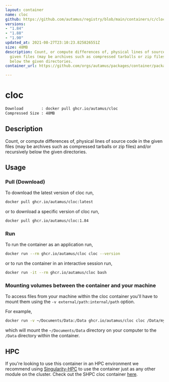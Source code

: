 ```yaml
---
layout: container
name: cloc
github: https://github.com/autamus/registry/blob/main/containers/c/cloc/spack.yaml
versions:
- "1.84"
- "1.88"
- "1.90"
updated_at: 2021-08-27T23:10:23.825826551Z
size: 48MB
description: Count, or compute differences of, physical lines of source code in the
  given files (may be archives such as compressed tarballs or zip files) and/or recursively
  below the given directories.
container_url: https://github.com/orgs/autamus/packages/container/package/cloc

---
```

# cloc
```bash 
Download        : docker pull ghcr.io/autamus/cloc
Compressed Size : 48MB
```

## Description
Count, or compute differences of, physical lines of source code in the given files (may be archives such as compressed tarballs or zip files) and/or recursively below the given directories.

## Usage
### Pull (Download)
To download the latest version of cloc run,

```bash
docker pull ghcr.io/autamus/cloc:latest
```

or to download a specific version of cloc run,

```bash
docker pull ghcr.io/autamus/cloc:1.84
```
### Run
To run the container as an application run,
```bash
docker run --rm ghcr.io/autamus/cloc cloc --version
```

or to run the container in an interactive session run,
```bash
docker run -it --rm ghcr.io/autamus/cloc bash
```

### Mounting volumes between the container and your machine
To access files from your machine within the cloc container you'll have to mount them using the `-v external/path:internal/path` option.

For example,
```bash
docker run -v ~/Documents/Data:/Data ghcr.io/autamus/cloc cloc /Data/myData.csv
```
which will mount the `~/Documents/Data` directory on your computer to the `/Data` directory within the container.

## HPC
If you're looking to use this container in an HPC environment we recommend using [Singularity-HPC](https://singularity-hpc.readthedocs.io) to use the container just as any other module on the cluster. Check out the SHPC cloc container [here](https://singularityhub.github.io/singularity-hpc/r/ghcr.io-autamus-cloc/).